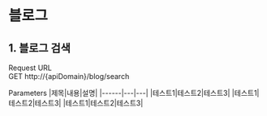 # 블로그
## 1. 블로그 검색


Request URL  
GET http://{apiDomain}/blog/search

Parameters
|제목|내용|설명|
|------|---|---|
|테스트1|테스트2|테스트3|
|테스트1|테스트2|테스트3|
|테스트1|테스트2|테스트3|
